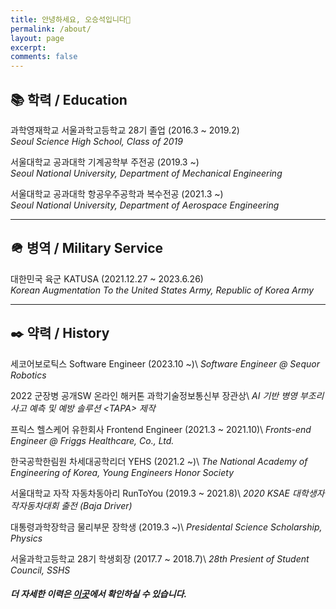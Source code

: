 ```yaml
---
title: 안녕하세요, 오승석입니다👋
permalink: /about/
layout: page
excerpt:
comments: false
---
```


<!--
**기록의 중요성을 믿고 이곳에서 실천하고자 합니다.**
{: style="color:gray; font-size: 120%; text-align: center;"} -->

## 📚 학력 / Education

과학영재학교 서울과학고등학교 28기 졸업 (2016.3 ~ 2019.2)  
 _Seoul Science High School, Class of 2019_

서울대학교 공과대학 기계공학부 주전공 (2019.3 ~)  
 _Seoul National University, Department of Mechanical Engineering_

서울대학교 공과대학 항공우주공학과 복수전공 (2021.3 ~)  
 _Seoul National University, Department of Aerospace Engineering_

---

## 🪖 병역 / Military Service

대한민국 육군 KATUSA (2021.12.27 ~ 2023.6.26)  
 _Korean Augmentation To the United States Army, Republic of Korea Army_

---

## ✒️ 약력 / History

세코어보로틱스 Software Engineer (2023.10 ~)\\
_Software Engineer @ Sequor Robotics_

2022 군장병 공개SW 온라인 해커톤 과학기술정보통신부 장관상\\
_AI 기반 병영 부조리 사고 예측 및 예방 솔루션 &lt;TAPA&gt; 제작_

프릭스 헬스케어 유한회사 Frontend Engineer (2021.3 ~ 2021.10)\\
_Fronts-end Engineer @ Friggs Healthcare, Co., Ltd._

한국공학한림원 차세대공학리더 YEHS (2021.2 ~)\\
_The National Academy of Engineering of Korea, Young Engineers Honor Society_

서울대학교 자작 자동차동아리 RunToYou (2019.3 ~ 2021.8)\\
_2020 KSAE 대학생자작자동차대회 출전 (Baja Driver)_

대통령과학장학금 물리부문 장학생 (2019.3 ~)\\
_Presidental Science Scholarship, Physics_

서울과학고등학교 28기 학생회장 (2017.7 ~ 2018.7)\\
_28th Presient of Student Council, SSHS_

##### 더 자세한 이력은 [이곳](https://oxcarxierra.notion.site/R-sum-ffa589fb93a740a8bd7737e9e6c7823c)에서 확인하실 수 있습니다.
